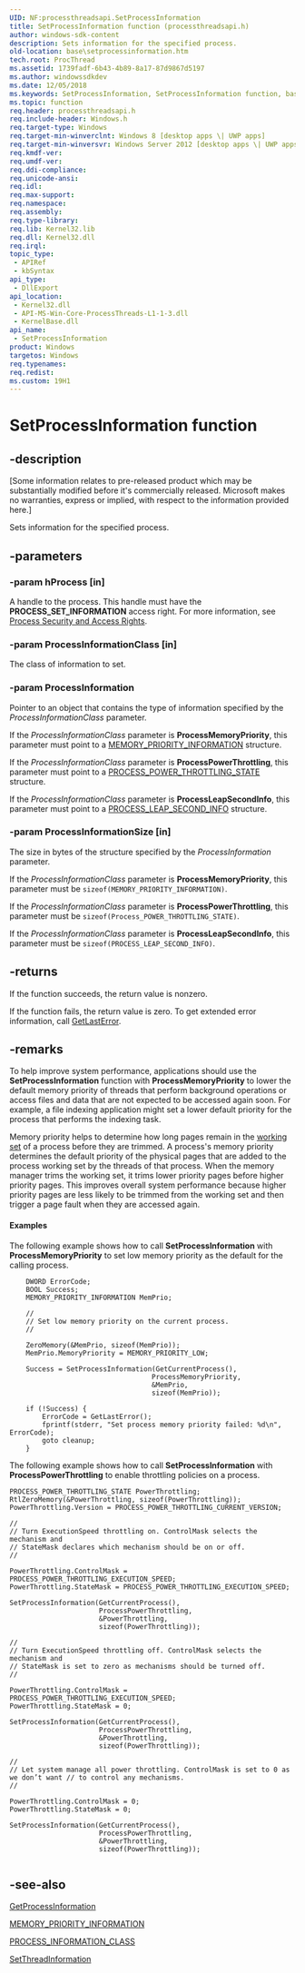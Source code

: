 ```yaml
---
UID: NF:processthreadsapi.SetProcessInformation
title: SetProcessInformation function (processthreadsapi.h)
author: windows-sdk-content
description: Sets information for the specified process.
old-location: base\setprocessinformation.htm
tech.root: ProcThread
ms.assetid: 1739fadf-6b43-4b89-8a17-87d9867d5197
ms.author: windowssdkdev
ms.date: 12/05/2018
ms.keywords: SetProcessInformation, SetProcessInformation function, base.setprocessinformation, processthreadsapi/SetProcessInformation
ms.topic: function
req.header: processthreadsapi.h
req.include-header: Windows.h
req.target-type: Windows
req.target-min-winverclnt: Windows 8 [desktop apps \| UWP apps]
req.target-min-winversvr: Windows Server 2012 [desktop apps \| UWP apps]
req.kmdf-ver: 
req.umdf-ver: 
req.ddi-compliance: 
req.unicode-ansi: 
req.idl: 
req.max-support: 
req.namespace: 
req.assembly: 
req.type-library: 
req.lib: Kernel32.lib
req.dll: Kernel32.dll
req.irql: 
topic_type:
 - APIRef
 - kbSyntax
api_type:
 - DllExport
api_location:
 - Kernel32.dll
 - API-MS-Win-Core-ProcessThreads-L1-1-3.dll
 - KernelBase.dll
api_name:
 - SetProcessInformation
product: Windows
targetos: Windows
req.typenames: 
req.redist: 
ms.custom: 19H1
---
```


# SetProcessInformation function


## -description


<p class="CCE_Message">[Some information relates to pre-released product which may be substantially modified before it's commercially released. Microsoft makes no warranties, express or implied, with respect to the information provided here.]

Sets information for the specified process.


## -parameters




### -param hProcess [in]

A handle to the process. This handle must have the <b>PROCESS_SET_INFORMATION</b> access 
      right. For more information, see 
      <a href="https://msdn.microsoft.com/508a17c4-88cd-431a-a102-00180a7f7ab5">Process Security and Access Rights</a>.


### -param ProcessInformationClass [in]

The class of information to set.  


### -param ProcessInformation

Pointer to an object that contains the type of information specified by the 
       <i>ProcessInformationClass</i> parameter.

If the <i>ProcessInformationClass</i> parameter is 
       <b>ProcessMemoryPriority</b>, this parameter must point to a 
       <a href="https://msdn.microsoft.com/en-us/library/Hh448387(v=VS.85).aspx">MEMORY_PRIORITY_INFORMATION</a> structure.

If the <i>ProcessInformationClass</i> parameter is 
       <b>ProcessPowerThrottling</b>, this parameter must point to a 
       <a href="https://msdn.microsoft.com/en-us/library/Mt804324(v=VS.85).aspx">PROCESS_POWER_THROTTLING_STATE</a> structure.

If the <i>ProcessInformationClass</i> parameter is 
       <b>ProcessLeapSecondInfo</b>, this parameter must point to a 
       <a href="https://msdn.microsoft.com/en-us/library/Mt829716(v=VS.85).aspx">PROCESS_LEAP_SECOND_INFO</a> structure.


### -param ProcessInformationSize [in]

The size in bytes of the structure specified by the <i>ProcessInformation</i> parameter.

If the <i>ProcessInformationClass</i> parameter is 
       <b>ProcessMemoryPriority</b>, this parameter must be 
       <code>sizeof(MEMORY_PRIORITY_INFORMATION)</code>.

If the <i>ProcessInformationClass</i> parameter is 
       <b>ProcessPowerThrottling</b>, this parameter must be 
       <code>sizeof(Process_POWER_THROTTLING_STATE)</code>.

If the <i>ProcessInformationClass</i> parameter is 
       <b>ProcessLeapSecondInfo</b>, this parameter must be 
       <code>sizeof(PROCESS_LEAP_SECOND_INFO)</code>.


## -returns



If the function succeeds, the return value is nonzero.

If the function fails, the return value is zero. To get extended error information, call 
       <a href="https://msdn.microsoft.com/d852e148-985c-416f-a5a7-27b6914b45d4">GetLastError</a>.




## -remarks



To help improve system performance, applications should use the 
    <b>SetProcessInformation</b> function with 
    <b>ProcessMemoryPriority</b> to lower the default memory priority of threads that perform 
    background operations or access files and data that are not expected to be accessed again soon. For example, a 
    file indexing application might set a lower default priority for the process that performs the indexing task.

Memory priority helps to determine how long pages remain in the 
    <a href="https://msdn.microsoft.com/ff05276a-1d40-4844-b649-10e32e3f1937">working set</a> of a process before they are trimmed. A process's 
    memory priority determines the default priority of the physical pages that are added to the process working set by 
    the threads of that process. When the memory manager trims the working set, it trims lower priority pages before 
    higher priority pages. This improves overall system performance because higher priority pages are less likely to 
    be trimmed from the working set and then trigger a page fault when they are accessed again. 


#### Examples

The following example shows how to call 
     <b>SetProcessInformation</b> with 
     <b>ProcessMemoryPriority</b> to set low memory priority as the default for the calling 
     process.

<pre class="syntax" xml:space="preserve"><code>    DWORD ErrorCode;
    BOOL Success;
    MEMORY_PRIORITY_INFORMATION MemPrio;

    //
    // Set low memory priority on the current process.
    //

    ZeroMemory(&amp;MemPrio, sizeof(MemPrio));
    MemPrio.MemoryPriority = MEMORY_PRIORITY_LOW;

    Success = SetProcessInformation(GetCurrentProcess(),
                                   ProcessMemoryPriority,
                                   &amp;MemPrio,
                                   sizeof(MemPrio));

    if (!Success) {
        ErrorCode = GetLastError();
        fprintf(stderr, "Set process memory priority failed: %d\n", ErrorCode);
        goto cleanup;
    }</code></pre>
The following example shows how to call 
     <b>SetProcessInformation</b> with 
     <b>ProcessPowerThrottling</b> to enable throttling policies on a process. 

<pre class="syntax" xml:space="preserve"><code>PROCESS_POWER_THROTTLING_STATE PowerThrottling;
RtlZeroMemory(&amp;PowerThrottling, sizeof(PowerThrottling));
PowerThrottling.Version = PROCESS_POWER_THROTTLING_CURRENT_VERSION;

//
// Turn ExecutionSpeed throttling on. ControlMask selects the mechanism and
// StateMask declares which mechanism should be on or off.
//

PowerThrottling.ControlMask = PROCESS_POWER_THROTTLING_EXECUTION_SPEED;
PowerThrottling.StateMask = PROCESS_POWER_THROTTLING_EXECUTION_SPEED;

SetProcessInformation(GetCurrentProcess(), 
                      ProcessPowerThrottling, 
                      &amp;PowerThrottling, 
                      sizeof(PowerThrottling));

//
// Turn ExecutionSpeed throttling off. ControlMask selects the mechanism and
// StateMask is set to zero as mechanisms should be turned off.
//

PowerThrottling.ControlMask = PROCESS_POWER_THROTTLING_EXECUTION_SPEED;
PowerThrottling.StateMask = 0;

SetProcessInformation(GetCurrentProcess(), 
                      ProcessPowerThrottling, 
                      &amp;PowerThrottling, 
                      sizeof(PowerThrottling));

//
// Let system manage all power throttling. ControlMask is set to 0 as we don’t want // to control any mechanisms.
//

PowerThrottling.ControlMask = 0;
PowerThrottling.StateMask = 0;

SetProcessInformation(GetCurrentProcess(), 
                      ProcessPowerThrottling, 
                      &amp;PowerThrottling, 
                      sizeof(PowerThrottling));
 </code></pre>



## -see-also




<a href="https://msdn.microsoft.com/2b075405-b7b6-4da0-b78d-45eaa9c6c8cd">GetProcessInformation</a>



<a href="https://msdn.microsoft.com/en-us/library/Hh448387(v=VS.85).aspx">MEMORY_PRIORITY_INFORMATION</a>



<a href="https://msdn.microsoft.com/4A09E341-82FB-4E50-B2DD-EEDE443F3F1E">PROCESS_INFORMATION_CLASS</a>



<a href="https://msdn.microsoft.com/1739fadf-6b43-4b89-8a17-87d9867d5197">SetThreadInformation</a>
 

 

